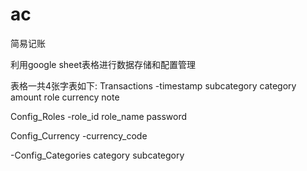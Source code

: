 # ac
简易记账

利用google sheet表格进行数据存储和配置管理

表格一共4张字表如下:
Transactions
-timestamp	subcategory	category	amount	role	currency	note

Config_Roles
-role_id	role_name	password

Config_Currency
-currency_code

-Config_Categories
category	subcategory



 
